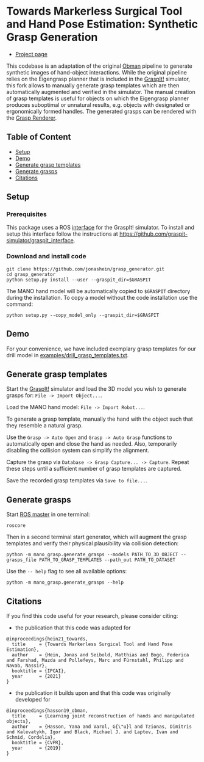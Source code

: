 # Towards Markerless Surgical Tool and Hand Pose Estimation: Synthetic Grasp Generation

- [Project page](http://medicalaugmentedreality.org/handobject.html)
<!-- - [Paper](http://arxiv.org/abs/2004.13449) -->

This codebase is an adaptation of the original [Obman](https://hassony2.github.io/obman.html) pipeline to generate synthetic images of hand-object interactions.
While the original pipeline relies on the Eigengrasp planner that is included in the [GraspIt!](http://graspit-simulator.github.io/) simulator, this fork allows to manually generate grasp templates which are then automatically augmented and verified in the simulator.
The manual creation of grasp templates is useful for objects on which the Eigengrasp planner produces suboptimal or unnatural results, e.g. objects with designated or ergonomically formed handles. 
The generated grasps can be rendered with the [Grasp Renderer](https://github.com/jonashein/grasp_renderer).

## Table of Content

- [Setup](#setup)
- [Demo](#demo)
- [Generate grasp templates](#generate-grasp-templates)
- [Generate grasps](#generate-grasps)
- [Citations](#citations)

## Setup

### Prerequisites

This package uses a ROS [interface](https://github.com/graspit-simulator/graspit_commander) for the GraspIt! simulator.
To install and setup this interface follow the instructions at https://github.com/graspit-simulator/graspit_interface.

### Download and install code

```
git clone https://github.com/jonashein/grasp_generator.git
cd grasp_generator
python setup.py install --user --graspit_dir=$GRASPIT
```

The MANO hand model will be automatically copied to `$GRASPIT` directory during the installation. 
To copy a model without the code installation use the command:
```
python setup.py --copy_model_only --graspit_dir=$GRASPIT
```

## Demo
For your convenience, we have included exemplary grasp templates for our drill model in [examples/drill_grasp_templates.txt](examples/drill_grasp_templates.txt).
<!-- as well as 
[exemplary grasps](examples/drill_grasps.txt) which were generated using this grasp generator.
These grasps where generated for the drill model which we used in our synthetic and real datasets. 

TODO download link for drill model
-->

## Generate grasp templates

Start the [GraspIt!](http://graspit-simulator.github.io/) simulator and load the 3D model you wish to generate grasps for:
```File -> Import Object...```.

Load the MANO hand model: ```File -> Import Robot...```. 

To generate a grasp template, manually the hand with the object such that they resemble a natural grasp.

Use the ```Grasp -> Auto Open``` and ```Grasp -> Auto Grasp``` 
functions to automatically open and close the hand as needed. 
Also, temporarily disabling the collision system can simplify the alignment.

Capture the grasp via ```Database -> Grasp Capture... -> Capture```.
Repeat these steps until a sufficient number of grasp templates are captured.

Save the recorded grasp templates via ```Save to file...```.

## Generate grasps

Start [ROS master](http://wiki.ros.org/roscore) in one terminal:
```
roscore
```

Then in a second terminal start generator, which will augment the grasp templates and verify their physical plausibility via collision detection:
```
python -m mano_grasp.generate_grasps --models PATH_TO_3D_OBJECT --grasps_file PATH_TO_GRASP_TEMPLATES --path_out PATH_TO_DATASET
```

Use the `-- help` flag to see all available options:
```
python -m mano_grasp.generate_grasps --help
```

## Citations

If you find this code useful for your research, please consider citing:

* the publication that this code was adapted for
```
@inproceedings{hein21_towards,
  title     = {Towards Markerless Surgical Tool and Hand Pose Estimation},
  author    = {Hein, Jonas and Seibold, Matthias and Bogo, Federica and Farshad, Mazda and Pollefeys, Marc and Fürnstahl, Philipp and Navab, Nassir},
  booktitle = {IPCAI},
  year      = {2021}
}
```

* the publication it builds upon and that this code was originally developed for
```
@inproceedings{hasson19_obman,
  title     = {Learning joint reconstruction of hands and manipulated objects},
  author    = {Hasson, Yana and Varol, G{\"u}l and Tzionas, Dimitris and Kalevatykh, Igor and Black, Michael J. and Laptev, Ivan and Schmid, Cordelia},
  booktitle = {CVPR},
  year      = {2019}
}
```
